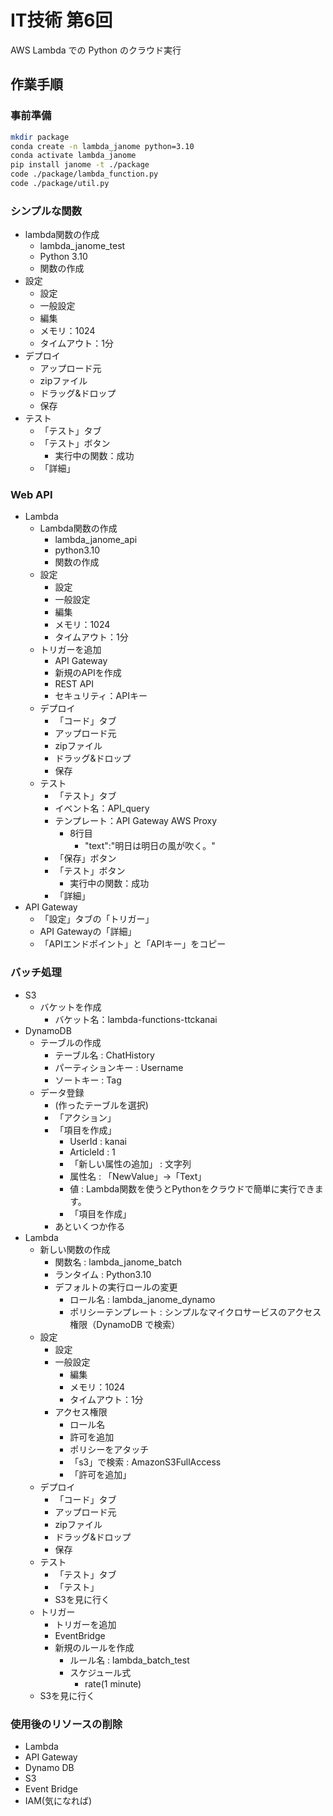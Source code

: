 # IT技術 第6回

AWS Lambda での Python のクラウド実行

## 作業手順

### 事前準備

```bash
mkdir package
conda create -n lambda_janome python=3.10
conda activate lambda_janome
pip install janome -t ./package
code ./package/lambda_function.py
code ./package/util.py
```

### シンプルな関数

* lambda関数の作成
  * lambda_janome_test
  * Python 3.10
  * 関数の作成
* 設定
  * 設定
  * 一般設定
  * 編集
  * メモリ：1024
  * タイムアウト：1分
* デプロイ
  * アップロード元
  * zipファイル
  * ドラッグ&ドロップ
  * 保存
* テスト
  * 「テスト」タブ
  * 「テスト」ボタン
    * 実行中の関数：成功
  * 「詳細」

### Web API

* Lambda
  * Lambda関数の作成
    * lambda_janome_api
    * python3.10
    * 関数の作成
  * 設定
    * 設定
    * 一般設定
    * 編集
    * メモリ：1024
    * タイムアウト：1分
  * トリガーを追加
    * API Gateway
    * 新規のAPIを作成
    * REST API
    * セキュリティ：APIキー
  * デプロイ
    * 「コード」タブ
    * アップロード元
    * zipファイル
    * ドラッグ&ドロップ
    * 保存
  * テスト
    * 「テスト」タブ
    * イベント名：API_query
    * テンプレート：API Gateway AWS Proxy
      * 8行目
        * "text":"明日は明日の風が吹く。"
    * 「保存」ボタン
    * 「テスト」ボタン
      * 実行中の関数：成功
    * 「詳細」
* API Gateway
  * 「設定」タブの「トリガー」
  * API Gatewayの「詳細」
  * 「APIエンドポイント」と「APIキー」をコピー

### バッチ処理

* S3
  * バケットを作成
    * バケット名：lambda-functions-ttckanai
* DynamoDB
  * テーブルの作成
    * テーブル名 : ChatHistory
    * パーティションキー : Username
    * ソートキー : Tag
  * データ登録
    * (作ったテーブルを選択)
    * 「アクション」
    * 「項目を作成」
      * UserId : kanai
      * ArticleId : 1
      * 「新しい属性の追加」 : 文字列
      * 属性名 : 「NewValue」→「Text」
      * 値 : Lambda関数を使うとPythonをクラウドで簡単に実行できます。
      * 「項目を作成」
    * あといくつか作る
* Lambda
  * 新しい関数の作成
    * 関数名 : lambda_janome_batch
    * ランタイム : Python3.10
    * デフォルトの実行ロールの変更
      * ロール名 : lambda_janome_dynamo
      * ポリシーテンプレート : シンプルなマイクロサービスのアクセス権限（DynamoDB で検索）
  * 設定
    * 設定
    * 一般設定
      * 編集
      * メモリ：1024
      * タイムアウト：1分
    * アクセス権限
      * ロール名
      * 許可を追加
      * ポリシーをアタッチ
      * 「s3」で検索 : AmazonS3FullAccess
      * 「許可を追加」
  * デプロイ
    * 「コード」タブ
    * アップロード元
    * zipファイル
    * ドラッグ&ドロップ
    * 保存
  * テスト
    * 「テスト」タブ
    * 「テスト」
    * S3を見に行く
  * トリガー
    * トリガーを追加
    * EventBridge
    * 新規のルールを作成
      * ルール名 : lambda_batch_test
      * スケジュール式
        * rate(1 minute)
  * S3を見に行く

### 使用後のリソースの削除

* Lambda
* API Gateway
* Dynamo DB
* S3
* Event Bridge
* IAM(気になれば)
